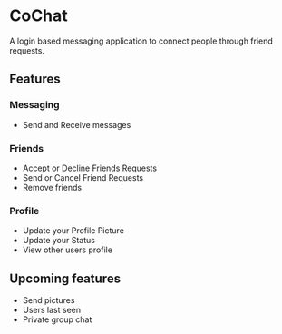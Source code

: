 # CoChat
A login based messaging application to connect people through friend requests.

## Features
### Messaging
* Send and Receive messages

### Friends
* Accept or Decline Friends Requests
* Send or Cancel Friend Requests
* Remove friends

### Profile
* Update your Profile Picture
* Update your Status
* View other users profile

## Upcoming features
* Send pictures
* Users last seen
* Private group chat
